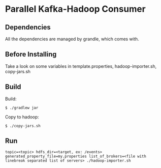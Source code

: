 Parallel Kafka-Hadoop Consumer
==============================

Dependencies
------------
All the dependencies are managed by grandle, which comes with.


Before Installing
-----------------

Take a look on some variables in template.properties, hadoop-importer.sh, copy-jars.sh


Build
-----

Build:

	$ ./gradlew jar


Copy to hadoop:

	$ ./copy-jars.sh

Run
---

	topic=<topic> hdfs_dir=<target, ex: /events> generated_property_file=my.properties list_of_brokers=<file with linebreak separated list of servers> ./hadoop-importer.sh

